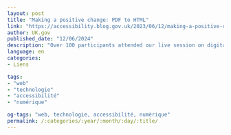 ```yaml
---
layout: post
title: "Making a positive change: PDF to HTML"
link: "https://accessibility.blog.gov.uk/2023/06/12/making-a-positive-change-pdf-to-html"
author: UK.gov
published_date: "12/06/2024"
description: "Over 100 participants attended our live session on digital accessibility last November. As communicators, we must take care to make our content as easy to understand and accessible as possible."
language: en
categories:
- Liens

tags:
- "web"
- "technologie"
- "accessibilité"
- "numérique"

og-tags: "web, technologie, accessibilité, numérique"
permalink: /:categories/:year/:month/:day/:title/
---
```

